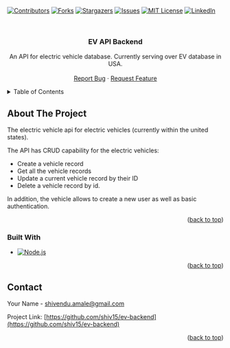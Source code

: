 <!-- Improved compatibility of back to top link: See: https://github.com/othneildrew/Best-README-Template/pull/73 -->
<a name="readme-top"></a>



<!-- PROJECT SHIELDS -->
<!--
*** I'm using markdown "reference style" links for readability.
*** Reference links are enclosed in brackets [ ] instead of parentheses ( ).
*** See the bottom of this document for the declaration of the reference variables
*** for contributors-url, forks-url, etc. This is an optional, concise syntax you may use.
*** https://www.markdownguide.org/basic-syntax/#reference-style-links
-->
[![Contributors][contributors-shield]][contributors-url]
[![Forks][forks-shield]][forks-url]
[![Stargazers][stars-shield]][stars-url]
[![Issues][issues-shield]][issues-url]
[![MIT License][license-shield]][license-url]
[![LinkedIn][linkedin-shield]][linkedin-url]



<!-- PROJECT LOGO -->
<br />
<div align="center">
<!-- TODO: Add logo for the repo-->
  <!-- <a href="https://github.com/shiv15/ev-backend">
    <img src="images/logo.png" alt="Logo" width="80" height="80">
  </a> -->

<h3 align="center">EV API Backend</h3>

  <p align="center">
    An API for electric vehicle database. Currently serving over EV database in USA.
    <br />
    <!-- TODO: Add logo for the repo-->
    <!-- <a href="https://github.com/shiv15/ev-backend"><strong>Explore the docs »</strong></a> -->
    <!-- <br /> -->
    <br />
    <!-- TODO: Add link to the frontend whenever ready-->
    <!-- <a href="https://github.com/shiv15/ev-backend">View Demo</a> -->
    <!-- · -->
    <a href="https://github.com/shiv15/ev-backend/issues">Report Bug</a>
    ·
    <a href="https://github.com/shiv15/ev-backend/issues">Request Feature</a>
  </p>
</div>



<!-- TABLE OF CONTENTS -->
<details>
  <summary>Table of Contents</summary>
  <ol>
    <li>
      <a href="#about-the-project">About The Project</a>
      <ul>
        <li><a href="#built-with">Built With</a></li>
      </ul>
    </li>
    <li>
      <a href="#getting-started">Getting Started</a>
      <ul>
        <li><a href="#prerequisites">Prerequisites</a></li>
        <li><a href="#installation">Installation</a></li>
      </ul>
    </li>
    <li><a href="#usage">Usage</a></li>
    <li><a href="#roadmap">Roadmap</a></li>
    <li><a href="#contributing">Contributing</a></li>
    <li><a href="#license">License</a></li>
    <li><a href="#contact">Contact</a></li>
    <li><a href="#acknowledgments">Acknowledgments</a></li>
  </ol>
</details>



<!-- ABOUT THE PROJECT -->
## About The Project

<!-- TODO: Add link to the frontend and the screenshot whenever ready-->
<!-- [![Product Name Screen Shot][product-screenshot]](https://example.com) -->

The electric vehicle api for electric vehicles (currently within the united states).

The API has CRUD capability for the electric vehicles:
 - Create a vehicle record
 - Get all the vehicle records
 - Update a current vehicle record by their ID
 - Delete a vehicle record by id.

In addition, the vehicle allows to create a new user as well as basic authentication.

<p align="right">(<a href="#readme-top">back to top</a>)</p>



### Built With

* [![Node.js][nodejs.com]][Node.js-url]

<p align="right">(<a href="#readme-top">back to top</a>)</p>



<!-- GETTING STARTED -->
<!-- ## Getting Started

We can start with setting up the database. The API uses MySQL database. The API is not live yet, so please refer the installation
section to install the project locally. 


### Prerequisites

This is an example of how to list things you need to use the software and how to install them.
* npm
  ```sh
  npm install npm@latest -g
  ```

### Installation

1. Get a free API Key at [https://example.com](https://example.com)
2. Clone the repo
   ```sh
   git clone https://github.com/shiv15/ev-backend.git
   ```
3. Install NPM packages
   ```sh
   npm install
   ```
4. Enter your API in `config.js`
   ```js
   const API_KEY = 'ENTER YOUR API';
   ```

<p align="right">(<a href="#readme-top">back to top</a>)</p> -->



<!-- USAGE EXAMPLES
## Usage

Use this space to show useful examples of how a project can be used. Additional screenshots, code examples and demos work well in this space. You may also link to more resources.

_For more examples, please refer to the [Documentation](https://example.com)_

<p align="right">(<a href="#readme-top">back to top</a>)</p>



<!-- ROADMAP -->
<!-- ## Roadmap

- [ ] Feature 1
- [ ] Feature 2
- [ ] Feature 3
    - [ ] Nested Feature

See the [open issues](https://github.com/shiv15/ev-backend/issues) for a full list of proposed features (and known issues).

<p align="right">(<a href="#readme-top">back to top</a>)</p> -->



<!-- CONTRIBUTING -->
<!-- ## Contributing

Contributions are what make the open source community such an amazing place to learn, inspire, and create. Any contributions you make are **greatly appreciated**.

If you have a suggestion that would make this better, please fork the repo and create a pull request. You can also simply open an issue with the tag "enhancement".
Don't forget to give the project a star! Thanks again!

1. Fork the Project
2. Create your Feature Branch (`git checkout -b feature/AmazingFeature`)
3. Commit your Changes (`git commit -m 'Add some AmazingFeature'`)
4. Push to the Branch (`git push origin feature/AmazingFeature`)
5. Open a Pull Request

<p align="right">(<a href="#readme-top">back to top</a>)</p> -->



<!-- LICENSE -->
<!-- ## License

Distributed under the MIT License. See `LICENSE.txt` for more information.

<p align="right">(<a href="#readme-top">back to top</a>)</p>  -->



<!-- CONTACT -->
## Contact

Your Name - shivendu.amale@gmail.com

Project Link: [https://github.com/shiv15/ev-backend](https://github.com/shiv15/ev-backend)

<p align="right">(<a href="#readme-top">back to top</a>)</p>



<!-- ACKNOWLEDGMENTS
## Acknowledgments

* []()
* []()
* []()

<p align="right">(<a href="#readme-top">back to top</a>)</p> -->



<!-- MARKDOWN LINKS & IMAGES -->
<!-- https://www.markdownguide.org/basic-syntax/#reference-style-links -->
[contributors-shield]: https://img.shields.io/github/contributors/shiv15/ev-backend.svg?style=for-the-badge
[contributors-url]: https://github.com/shiv15/ev-backend/graphs/contributors
[forks-shield]: https://img.shields.io/github/forks/shiv15/ev-backend.svg?style=for-the-badge
[forks-url]: https://github.com/shiv15/ev-backend/network/members
[stars-shield]: https://img.shields.io/github/stars/shiv15/ev-backend.svg?style=for-the-badge
[stars-url]: https://github.com/shiv15/ev-backend/stargazers
[issues-shield]: https://img.shields.io/github/issues/shiv15/ev-backend.svg?style=for-the-badge
[issues-url]: https://github.com/shiv15/ev-backend/issues
[license-shield]: https://img.shields.io/github/license/shiv15/ev-backend.svg?style=for-the-badge
[license-url]: https://github.com/shiv15/ev-backend/blob/master/LICENSE.txt
[linkedin-shield]: https://img.shields.io/badge/-LinkedIn-black.svg?style=for-the-badge&logo=linkedin&colorB=555
[linkedin-url]: https://linkedin.com/in/shivendu-amale
[product-screenshot]: images/screenshot.png
[Next.js]: https://img.shields.io/badge/next.js-000000?style=for-the-badge&logo=nextdotjs&logoColor=white
[Next-url]: https://nextjs.org/
[React.js]: https://img.shields.io/badge/React-20232A?style=for-the-badge&logo=react&logoColor=61DAFB
[React-url]: https://reactjs.org/
[Vue.js]: https://img.shields.io/badge/Vue.js-35495E?style=for-the-badge&logo=vuedotjs&logoColor=4FC08D
[Vue-url]: https://vuejs.org/
[Angular.io]: https://img.shields.io/badge/Angular-DD0031?style=for-the-badge&logo=angular&logoColor=white
[Angular-url]: https://angular.io/
[Svelte.dev]: https://img.shields.io/badge/Svelte-4A4A55?style=for-the-badge&logo=svelte&logoColor=FF3E00
[Svelte-url]: https://svelte.dev/
[Laravel.com]: https://img.shields.io/badge/Laravel-FF2D20?style=for-the-badge&logo=laravel&logoColor=white
[Laravel-url]: https://laravel.com
[Bootstrap.com]: https://img.shields.io/badge/Bootstrap-563D7C?style=for-the-badge&logo=bootstrap&logoColor=white
[Bootstrap-url]: https://getbootstrap.com
[nodejs.com]: https://nodejs.org/static/images/logo.svg
[Node.js-url]: https://nodejs.org/en